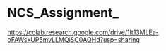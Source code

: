 # NCS_Assignment_

https://colab.research.google.com/drive/1lt13MLEa-oFAWsxUP5mvLLMQiSC0AQHd?usp=sharing
